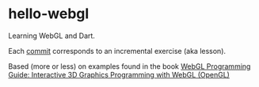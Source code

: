hello-webgl
============

Learning WebGL and Dart.

Each [commit](https://github.com/aoakenfo/hello-web-gl/commits/master) corresponds to an incremental exercise (aka lesson).

Based (more or less) on examples found in the book [WebGL Programming Guide: Interactive 3D Graphics Programming with WebGL (OpenGL)](http://www.amazon.com/WebGL-Programming-Guide-Interactive-Graphics-ebook/dp/B00DS74080/ref=tmm_kin_title_0)
